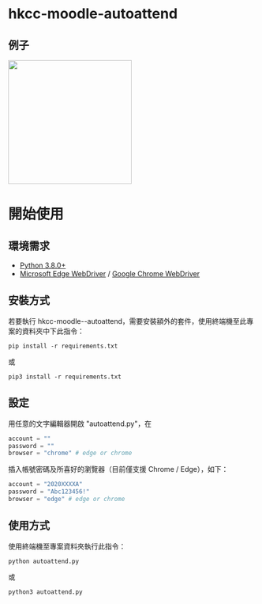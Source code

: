 # hkcc-moodle-autoattend


## 例子
<img src="" width="250">

# 開始使用
## 環境需求
- [Python 3.8.0+](https://www.python.org/)
- [Microsoft Edge WebDriver](https://developer.microsoft.com/en-us/microsoft-edge/tools/webdriver/) / [Google Chrome WebDriver](https://chromedriver.storage.googleapis.com/index.html)

## 安裝方式
若要執行 hkcc-moodle--autoattend，需要安裝額外的套件，使用終端機至此專案的資料夾中下此指令：

```
pip install -r requirements.txt
```
或
```
pip3 install -r requirements.txt
```

## 設定
用任意的文字編輯器開啟 "autoattend.py"，在
```py
account = ""
password = ""
browser = "chrome" # edge or chrome
```
插入帳號密碼及所喜好的瀏覽器（目前僅支援 Chrome / Edge），如下：
```py
account = "2020XXXXA"
password = "Abc123456!"
browser = "edge" # edge or chrome
```

## 使用方式
使用終端機至專案資料夾執行此指令：
```
python autoattend.py
```
或
```
python3 autoattend.py
```
